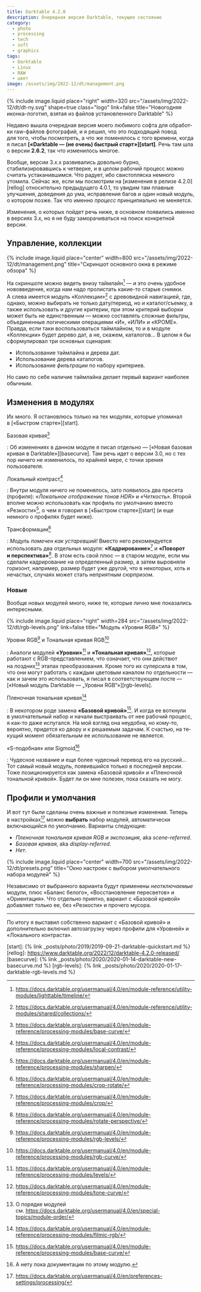 ```yaml
---
title: Darktable 4.2.0
description: Очередная версия Darktable, текущее состояние
category:
  - photo
  - processing
  - tech
  - soft
  - graphics
tags:
  - Darktable
  - Linux
  - RAW
  - цвет
image: /assets/img/2022-12/dt/management.png
---
```

{% include image.liquid place="right" width=320 src="/assets/img/2022-12/dt/dt-ny.svg" shape=true class="logo" link=false
                        title="Новогодняя иконка-логотип, взятая из файлов установленного Darktable" %}

Недавно вышла очередная версия моего любимого софта для об­ра­бот­ки raw-файлов фотографий, и я решил, что это подходящий
повод для то­го, чтобы посмотреть, а что же поменялось с то­го времени, когда я писал **[«Darktable — (не очень) быстрый старт»][start]**.
Речь там шла о вер­сии **2.6.2**, так что изменилось многое.

Вообще, версии 3.x.x развивались довольно бурно, стабилизировавшись к чет­вер­ке, и в це­лом рабочий процесс можно считать устаканившимся.
Что радует, ибо свистопляска немного утомила. Сейчас же, если мы посмотрим на [из­ме­не­ния в ре­ли­зе 4.2.0][rellog] относительно преды­ду­ще­го 4.0.1,
то увидим там плавные улучшения, доведения до ума, исправления багов и *один* новый модуль, о ко­то­ром позже. Так что именно *процесс*
принципиально не ме­ня­ет­ся.

Изменения, о ко­то­рых пойдет речь ниже, в основном появились именно в вер­си­ях 3.x, но я не бу­ду заморачиваться на по­иск конкретной версии.

<!--more-->

## Управление, коллекции

{% include image.liquid place="center" width=800 src="/assets/img/2022-12/dt/management.png" title="Скриншот основного окна в режиме обзора" %}

На скрин­шо­те можно видеть внизу тайм­лайн[^timeline] — и это очень удобное нововведение, когда нам надо пролистать какие-то старые снимки. А сле­ва
имеется модуль «Коллекции»[^collections] с дре­во­вид­ной навигацией, где, однако, можно выбирать не толь­ко да­ту/пе­ри­од, но и ка­та­лог/съем­ку, а также
использовать и другие критерии, при этом критерий выборки может быть не един­с­т­вен­ным — можно составлять сложные фильтры, объединенные логическими
операциями «И», «ИЛИ» и «КРОМЕ». Правда, если таки воспользоваться тайм­лай­ном, то и в мо­ду­ле «Коллекции» будет дерево дат, а не, скажем, каталогов...
В це­лом я бы сформулировал три основных сценария:

- Использование тайм­лай­на и дерева дат.
- Использование дерева каталогов.
- Использование *фильтрации* по на­бо­ру критериев.

Но са­мо по се­бе наличие тайм­лай­на делает первый вариант наиболее обычным.

## Изменения в модулях

Их много. Я остановлюсь только на тех модулях, которые упоминал в [«Быс­т­ром старте»][start].

Базовая кривая[^basecurve]

: Об изменениях в данном модуле я писал отдельно — [«Новая базовая кривая в Darktable»][basecurve]. Там речь идет о вер­сии 3.0,
  но с тех пор ничего не из­ме­ни­лось, по край­ней мере, с точ­ки зрения пользователя.

Локальный контраст[^localcontrast]

: Внутри модуля ничего не по­ме­ня­лось, зато появилось два пресета (профиля): *«Локальное отображение тонов HDR»* и *«Четкость»*. Второй
  вполне можно использовать как профиль по умол­ча­нию вместо «Резкости»[^sharpen], о чем я говорил в [«Быс­т­ром старте»][start] (и еще немного
  о про­фи­лях будет ниже).

Трансформации[^transforms]

: *Модуль помечен как устаревший!* Вместо него рекомендуется использовать два отдельных модуля: **«Кадрирование»**[^crop] и **«Поворот
  и пер­с­пек­ти­ва»**[^rotate]. В этом есть свой плюс — в ста­ром модуле, если мы сделали кадрирование на оп­ре­де­лен­ный размер, а затем
  выровняли горизонт, например, размер будет уже другой, что в не­ко­то­рых, хоть и нечастых, случаях может стать неприятным сюрпризом.

### Новые

Вообще новых модулей много, ниже те, которые лично мне показались интересными.

{% include image.liquid place="right" width=284 src="/assets/img/2022-12/dt/rgb-levels.png" link=false title="Модуль «Уровни RGB»" %}

Уровни RGB[^rgb_levels] и Тональная кривая RGB[^rgb_tonecurve]

: Аналоги модулей **«Уровни»**[^levels] и **«Тональная кривая»**[^tonecurve], которые работают с RGB-пред­с­та­вле­ни­ем, что означает, что они
  действют на *поз­д­них*[^order] этапах преобразования. Кроме того их суперсила в том, что они могут работать с каж­дым цветовым каналом
  по от­дель­нос­ти — как и зачем это использовать, я писал в со­от­вет­с­т­ву­ю­щем пос­те — [«Новый модуль Darktable — „Уров­ни RGB“»][rgb-levels].

Пленочная тональная кривая[^film_curve]

: В не­ко­то­ром роде замена **«Базовой кривой»**[^basecurve]. И когда ее воткнули в умол­ча­тель­ный набор и начали выстраивать от нее рабочий процесс,
  я как-то даже испугался. На мой взгляд она неудобна, но ко­му-то, вероятно, придется ко дво­ру и к ре­ша­е­мым задачам. К счас­тью, на те­ку­щий момент
  обязательным ее использование не яв­ля­ет­ся.

«S-подобная» или Sigmoid[^sigmoid]

: Чудесное название и еще более чудесный перевод его на рус­с­кий... Тот самый новый модуль, появившийся только в пос­лед­ней версии. Тоже
  позиционируется как замена «Базовой кривой» и «Пленочной тональной кривой». Бу­дет ли он мне полезен, пока сказать не мо­гу.

## Профили и умолчания

И вот тут были сделаны очень важные и полезные изменения.
Теперь в на­строй­ках[^settings] можно **выбрать** набор модулей, автоматически включающийся по умол­ча­нию. Варианты следующие:

- *Пленочная тональная кривая RGB и экспозиция*, aka *scene-referred*.
- *Базовая кривая*, aka *display-referred*.
- *Нет*.

{% include image.liquid place="center" width=700 src="/assets/img/2022-12/dt/presets.png" title="Окно настроек с выбором умолчательного набора модулей" %}

Независимо от вы­б­ран­но­го варианта будут применены *неотключаемые* модули, плюс «Баланс белого», «Восстановление пересветов» и «Ориентация».
Что отдельно приятно, вариант с «Ба­зо­вой кривой» добавляет только ее, без «Резкости» и прочего мусора.

-----

По итогу я выставил собственно вариант с «Базовой кривой» и дополнительно включил автозагрузку через профили для «Уров­ней» и «Локального контраста».

[^timeline]: <https://docs.darktable.org/usermanual/4.0/en/module-reference/utility-modules/lighttable/timeline/>
[^collections]: <https://docs.darktable.org/usermanual/4.0/en/module-reference/utility-modules/shared/collections/>
[^basecurve]: <https://docs.darktable.org/usermanual/4.0/en/module-reference/processing-modules/base-curve/>
[^localcontrast]: <https://docs.darktable.org/usermanual/4.0/en/module-reference/processing-modules/local-contrast/>
[^sharpen]: <https://docs.darktable.org/usermanual/4.0/en/module-reference/processing-modules/sharpen/>
[^transforms]: <https://docs.darktable.org/usermanual/4.0/en/module-reference/processing-modules/crop-rotate/>
[^crop]: <https://docs.darktable.org/usermanual/4.0/en/module-reference/processing-modules/crop/>
[^rotate]: <https://docs.darktable.org/usermanual/4.0/en/module-reference/processing-modules/rotate-perspective/>
[^rgb_levels]: <https://docs.darktable.org/usermanual/4.0/en/module-reference/processing-modules/rgb-levels/>
[^rgb_tonecurve]: <https://docs.darktable.org/usermanual/4.0/en/module-reference/processing-modules/rgb-curve/>
[^levels]: <https://docs.darktable.org/usermanual/4.0/en/module-reference/processing-modules/levels/>
[^tonecurve]: <https://docs.darktable.org/usermanual/4.0/en/module-reference/processing-modules/tone-curve/>
[^film_curve]: <https://docs.darktable.org/usermanual/4.0/en/module-reference/processing-modules/filmic-rgb/>
[^sigmoid]: А нету пока документации по это­му модулю.
[^order]: О по­ряд­ке модулей см. <https://docs.darktable.org/usermanual/4.0/en/special-topics/module-order/>
[^settings]: <https://docs.darktable.org/usermanual/4.0/en/preferences-settings/processing/>

[start]: {% link _posts/photo/2019/2019-09-21-darktable-quickstart.md %}
[rellog]: https://www.darktable.org/2022/12/darktable-4.2.0-released/
[basecurve]: {% link _posts/photo/2020/2020-01-14-darktable-new-basecurve.md %}
[rgb-levels]: {% link _posts/photo/2020/2020-01-17-darktable-rgb-levels.md %}
